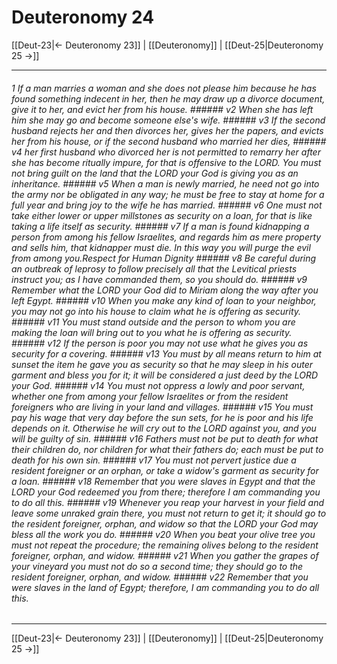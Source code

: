 # Deuteronomy 24

[[Deut-23|← Deuteronomy 23]] | [[Deuteronomy]] | [[Deut-25|Deuteronomy 25 →]]
***

###### 1 If a man marries a woman and she does not please him because he has found something indecent in her, then he may draw up a divorce document, give it to her, and evict her from his house. ###### v2 When she has left him she may go and become someone else's wife. ###### v3 If the second husband rejects her and then divorces her, gives her the papers, and evicts her from his house, or if the second husband who married her dies, ###### v4 her first husband who divorced her is not permitted to remarry her after she has become ritually impure, for that is offensive to the LORD. You must not bring guilt on the land that the LORD your God is giving you as an inheritance. ###### v5 When a man is newly married, he need not go into the army nor be obligated in any way; he must be free to stay at home for a full year and bring joy to the wife he has married. ###### v6 One must not take either lower or upper millstones as security on a loan, for that is like taking a life itself as security. ###### v7 If a man is found kidnapping a person from among his fellow Israelites, and regards him as mere property and sells him, that kidnapper must die. In this way you will purge the evil from among you.Respect for Human Dignity ###### v8 Be careful during an outbreak of leprosy to follow precisely all that the Levitical priests instruct you; as I have commanded them, so you should do. ###### v9 Remember what the LORD your God did to Miriam along the way after you left Egypt. ###### v10 When you make any kind of loan to your neighbor, you may not go into his house to claim what he is offering as security. ###### v11 You must stand outside and the person to whom you are making the loan will bring out to you what he is offering as security. ###### v12 If the person is poor you may not use what he gives you as security for a covering. ###### v13 You must by all means return to him at sunset the item he gave you as security so that he may sleep in his outer garment and bless you for it; it will be considered a just deed by the LORD your God. ###### v14 You must not oppress a lowly and poor servant, whether one from among your fellow Israelites or from the resident foreigners who are living in your land and villages. ###### v15 You must pay his wage that very day before the sun sets, for he is poor and his life depends on it. Otherwise he will cry out to the LORD against you, and you will be guilty of sin. ###### v16 Fathers must not be put to death for what their children do, nor children for what their fathers do; each must be put to death for his own sin. ###### v17 You must not pervert justice due a resident foreigner or an orphan, or take a widow's garment as security for a loan. ###### v18 Remember that you were slaves in Egypt and that the LORD your God redeemed you from there; therefore I am commanding you to do all this. ###### v19 Whenever you reap your harvest in your field and leave some unraked grain there, you must not return to get it; it should go to the resident foreigner, orphan, and widow so that the LORD your God may bless all the work you do. ###### v20 When you beat your olive tree you must not repeat the procedure; the remaining olives belong to the resident foreigner, orphan, and widow. ###### v21 When you gather the grapes of your vineyard you must not do so a second time; they should go to the resident foreigner, orphan, and widow. ###### v22 Remember that you were slaves in the land of Egypt; therefore, I am commanding you to do all this.

***
[[Deut-23|← Deuteronomy 23]] | [[Deuteronomy]] | [[Deut-25|Deuteronomy 25 →]]
